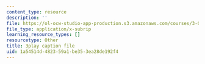 ```yaml
---
content_type: resource
description: ''
file: https://ol-ocw-studio-app-production.s3.amazonaws.com/courses/3-091sc-introduction-to-solid-state-chemistry-fall-2010/1a54514d482359a1be353ea28de192f4_FVzaznYPCes.vtt
file_type: application/x-subrip
learning_resource_types: []
resourcetype: Other
title: 3play caption file
uid: 1a54514d-4823-59a1-be35-3ea28de192f4
---
```

